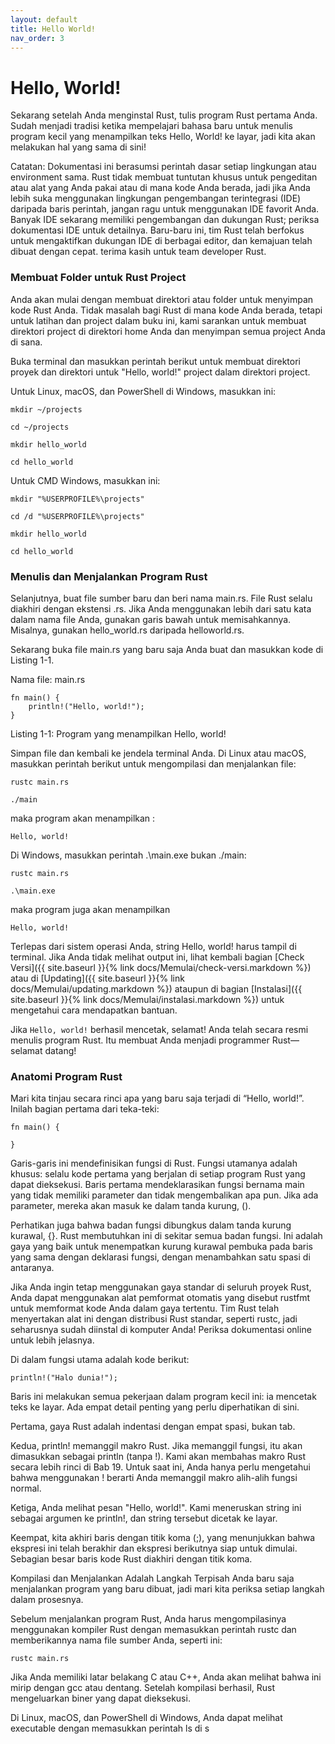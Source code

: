 ```yaml
---
layout: default
title: Hello World! 
nav_order: 3
---
```


# Hello, World!
Sekarang setelah Anda menginstal Rust, tulis program Rust pertama Anda. Sudah menjadi tradisi ketika mempelajari bahasa baru untuk menulis program kecil yang menampilkan teks Hello, World! ke layar, jadi kita akan melakukan hal yang sama di sini!

<div class="code-example">
Catatan: Dokumentasi ini berasumsi perintah dasar setiap lingkungan atau environment sama. Rust tidak membuat tuntutan khusus untuk pengeditan atau alat yang Anda pakai atau di mana kode Anda berada, jadi jika Anda lebih suka menggunakan lingkungan pengembangan terintegrasi (IDE) daripada baris perintah, jangan ragu untuk menggunakan IDE favorit Anda. Banyak IDE sekarang memiliki pengembangan dan dukungan Rust; periksa dokumentasi IDE untuk detailnya. Baru-baru ini, tim Rust telah berfokus untuk mengaktifkan dukungan IDE di berbagai editor, dan kemajuan telah dibuat dengan cepat. terima kasih untuk team developer Rust.
</div>

### Membuat Folder untuk Rust Project
Anda akan mulai dengan membuat direktori atau folder untuk menyimpan kode Rust Anda. Tidak masalah bagi Rust di mana kode Anda berada, tetapi untuk latihan dan project dalam buku ini, kami sarankan untuk membuat direktori project di direktori home Anda dan menyimpan semua project Anda di sana.

Buka terminal dan masukkan perintah berikut untuk membuat direktori proyek dan direktori untuk "Hello, world!" project dalam direktori project.

Untuk Linux, macOS, dan PowerShell di Windows, masukkan ini:

```
mkdir ~/projects
```

```
cd ~/projects
```

```
mkdir hello_world
```

```
cd hello_world
```

Untuk CMD Windows, masukkan ini:

```
mkdir "%USERPROFILE%\projects"
```

```
cd /d "%USERPROFILE%\projects"
```

```
mkdir hello_world
```

```
cd hello_world
```

### Menulis dan Menjalankan Program Rust
Selanjutnya, buat file sumber baru dan beri nama main.rs. File Rust selalu diakhiri dengan ekstensi .rs. Jika Anda menggunakan lebih dari satu kata dalam nama file Anda, gunakan garis bawah untuk memisahkannya. Misalnya, gunakan hello_world.rs daripada helloworld.rs.

Sekarang buka file main.rs yang baru saja Anda buat dan masukkan kode di Listing 1-1.

Nama file: main.rs

```
fn main() {
    println!("Hello, world!");
}
```
Listing 1-1: Program yang menampilkan Hello, world!

Simpan file dan kembali ke jendela terminal Anda. Di Linux atau macOS, masukkan perintah berikut untuk mengompilasi dan menjalankan file:

```
rustc main.rs
```

```
./main
```

maka program akan menampilkan : 
```
Hello, world!
```

Di Windows, masukkan perintah .\main.exe bukan ./main:

```
rustc main.rs
```

```
.\main.exe
```
maka program juga akan menampilkan

```
Hello, world!
```

Terlepas dari sistem operasi Anda, string Hello, world! harus tampil di terminal. Jika Anda tidak melihat output ini, lihat kembali bagian [Check Versi]({{ site.baseurl }}{% link docs/Memulai/check-versi.markdown %}) atau di [Updating]({{ site.baseurl }}{% link docs/Memulai/updating.markdown %}) ataupun di bagian [Instalasi]({{ site.baseurl }}{% link docs/Memulai/instalasi.markdown %}) untuk mengetahui cara mendapatkan bantuan.

Jika ```Hello, world!``` berhasil mencetak, selamat! Anda telah secara resmi menulis program Rust. Itu membuat Anda menjadi programmer Rust—selamat datang!

### Anatomi Program Rust
Mari kita tinjau secara rinci apa yang baru saja terjadi di “Hello, world!”. Inilah bagian pertama dari teka-teki:

```
fn main() {

}
```

Garis-garis ini mendefinisikan fungsi di Rust. Fungsi utamanya adalah khusus: selalu kode pertama yang berjalan di setiap program Rust yang dapat dieksekusi. Baris pertama mendeklarasikan fungsi bernama main yang tidak memiliki parameter dan tidak mengembalikan apa pun. Jika ada parameter, mereka akan masuk ke dalam tanda kurung, ().

Perhatikan juga bahwa badan fungsi dibungkus dalam tanda kurung kurawal, {}. Rust membutuhkan ini di sekitar semua badan fungsi. Ini adalah gaya yang baik untuk menempatkan kurung kurawal pembuka pada baris yang sama dengan deklarasi fungsi, dengan menambahkan satu spasi di antaranya.

Jika Anda ingin tetap menggunakan gaya standar di seluruh proyek Rust, Anda dapat menggunakan alat pemformat otomatis yang disebut rustfmt untuk memformat kode Anda dalam gaya tertentu. Tim Rust telah menyertakan alat ini dengan distribusi Rust standar, seperti rustc, jadi seharusnya sudah diinstal di komputer Anda! Periksa dokumentasi online untuk lebih jelasnya.

Di dalam fungsi utama adalah kode berikut:

```
println!("Halo dunia!");
```
Baris ini melakukan semua pekerjaan dalam program kecil ini: ia mencetak teks ke layar. Ada empat detail penting yang perlu diperhatikan di sini.

Pertama, gaya Rust adalah indentasi dengan empat spasi, bukan tab.

Kedua, println! memanggil makro Rust. Jika memanggil fungsi, itu akan dimasukkan sebagai println (tanpa !). Kami akan membahas makro Rust secara lebih rinci di Bab 19. Untuk saat ini, Anda hanya perlu mengetahui bahwa menggunakan ! berarti Anda memanggil makro alih-alih fungsi normal.

Ketiga, Anda melihat pesan "Hello, world!". Kami meneruskan string ini sebagai argumen ke println!, dan string tersebut dicetak ke layar.

Keempat, kita akhiri baris dengan titik koma (;), yang menunjukkan bahwa ekspresi ini telah berakhir dan ekspresi berikutnya siap untuk dimulai. Sebagian besar baris kode Rust diakhiri dengan titik koma.

Kompilasi dan Menjalankan Adalah Langkah Terpisah
Anda baru saja menjalankan program yang baru dibuat, jadi mari kita periksa setiap langkah dalam prosesnya.

Sebelum menjalankan program Rust, Anda harus mengompilasinya menggunakan kompiler Rust dengan memasukkan perintah rustc dan memberikannya nama file sumber Anda, seperti ini:

```
rustc main.rs
```
Jika Anda memiliki latar belakang C atau C++, Anda akan melihat bahwa ini mirip dengan gcc atau dentang. Setelah kompilasi berhasil, Rust mengeluarkan biner yang dapat dieksekusi.

Di Linux, macOS, dan PowerShell di Windows, Anda dapat melihat executable dengan memasukkan perintah ls di s